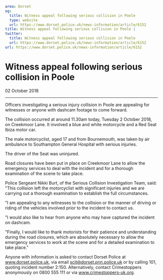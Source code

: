 ```yaml
area: Dorset
og:
  title: Witness appeal following serious collision in Poole
  type: website
  url: https://www.dorset.police.uk/news-information/article/6152
title: Witness appeal following serious collision in Poole |
twitter:
  title: Witness appeal following serious collision in Poole
  url: https://www.dorset.police.uk/news-information/article/6152
url: https://www.dorset.police.uk/news-information/article/6152
```

# Witness appeal following serious collision in Poole

02 October 2018

* * *

Officers investigating a serious injury collision in Poole are appealing for witnesses or anyone with dashcam footage to come forward.

The collision occurred at around 11.30am today, Tuesday 2 October 2018, on Creekmoor Lane. It involved a blue and white motorcycle and a Red Seat Ibiza motor car.

The male motorcyclist, aged 17 and from Bournemouth, was taken by air ambulance to Southampton General Hospital with serious injuries.

The driver of the Seat was uninjured.

Road closures have been put in place on Creekmoor Lane to allow the emergency services to deal with the incident and for a thorough examination of the scene to take place.

Police Sergeant Nikki Burt, of the Serious Collision Investigation Team, said: "This collision left the motorcyclist with significant injuries and we are carrying out a thorough examination to establish the full circumstances.

"I am appealing to any witnesses to the collision or the manner of driving or riding of the vehicles involved prior to the incident to contact us.

"I would also like to hear from anyone who may have captured the incident on dashcam.

"Finally, I would like to thank motorists for their patience and understanding during the road closures, which are absolutely necessary to allow the emergency services to work at the scene and for a detailed examination to take place."

Anyone with information is asked to contact Dorset Police at www.dorset.police.uk, via email scit@dorset.pnn.police.uk or by calling 101, quoting incident number 2:150. Alternatively, contact Crimestoppers anonymously on 0800 555 111 or via www.crimestoppers-uk.org.

